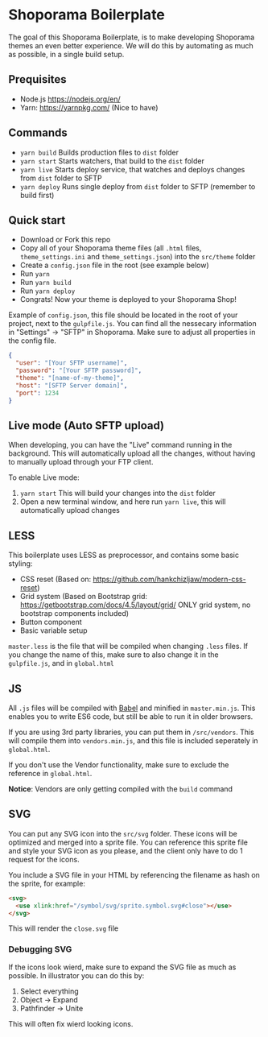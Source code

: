 # Shoporama Boilerplate

The goal of this Shoporama Boilerplate, is to make developing Shoporama themes an even better experience.
We will do this by automating as much as possible, in a single build setup.

## Prequisites

- Node.js https://nodejs.org/en/
- Yarn: https://yarnpkg.com/ (Nice to have)
## Commands

- `yarn build` Builds production files to `dist` folder
- `yarn start` Starts watchers, that build to the `dist` folder
- `yarn live` Starts deploy service, that watches and deploys changes from `dist` folder to SFTP
- `yarn deploy` Runs single deploy from `dist` folder to SFTP (remember to build first)
## Quick start

- Download or Fork this repo
- Copy all of your Shoporama theme files (all `.html` files, `theme_settings.ini` and `theme_settings.json`) into the `src/theme` folder
- Create a `config.json` file in the root (see example below)
- Run `yarn`
- Run `yarn build` 
- Run `yarn deploy`
- Congrats! Now your theme is deployed to your Shoporama Shop!

Example of `config.json`, this file should be located in the root of your project, next to the `gulpfile.js`.
You can find all the nessecary information in "Settings" -> "SFTP" in Shoporama.
Make sure to adjust all properties in the config file.

```json
{
  "user": "[Your SFTP username]",
  "password": "[Your SFTP password]",
  "theme": "[name-of-my-theme]",
  "host": "[SFTP Server domain]",
  "port": 1234
}
```

## Live mode (Auto SFTP upload)
When developing, you can have the "Live" command running in the background.
This will automatically upload all the changes, without having to manually upload through your FTP client.

To enable Live mode:
1. `yarn start` This will build your changes into the `dist` folder
2. Open a new terminal window, and here run `yarn live`, this will automatically upload changes

## LESS
This boilerplate uses LESS as preprocessor, and contains some basic styling:
- CSS reset (Based on: https://github.com/hankchizljaw/modern-css-reset)
- Grid system (Based on Bootstrap grid: https://getbootstrap.com/docs/4.5/layout/grid/ ONLY grid system, no bootstrap components included)
- Button component
- Basic variable setup

`master.less` is the file that will be compiled when changing `.less` files. If you change the name of this, make sure to also change it in the `gulpfile.js`, and in `global.html`
## JS
All `.js` files will be compiled with [Babel](https://babeljs.io/) and minified in `master.min.js`.
This enables you to write ES6 code, but still be able to run it in older browsers.

If you are using 3rd party libraries, you can put them in `/src/vendors`. This will compile them into `vendors.min.js`, and this file is included seperately in `global.html`.

If you don't use the Vendor functionality, make sure to exclude the reference in `global.html`.

**Notice**: Vendors are only getting compiled with the `build` command

## SVG
You can put any SVG icon into the `src/svg` folder. These icons will be optimized and merged into a sprite file.
You can reference this sprite file and style your SVG icon as you please, and the client only have to do 1 request for the icons.

You include a SVG file in your HTML by referencing the filename as hash on the sprite, for example:
```html
<svg>
  <use xlink:href="/symbol/svg/sprite.symbol.svg#close"></use>
</svg>
```
This will render the `close.svg` file

### Debugging SVG
If the icons look wierd, make sure to expand the SVG file as much as possible.
In illustrator you can do this by:
1. Select everything
2. Object -> Expand
3. Pathfinder -> Unite

This will often fix wierd looking icons.